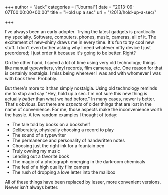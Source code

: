 +++
author = "Jack"
categories = ["Journal"]
date = "2013-09-07T00:00:00+00:00"
title = "Hold up a sec"
url = "/2013/hold-up-a-sec/"

+++

I've always been an early adopter. Trying the latest gadgets is practically my specialty. Software, computers, phones, music, cameras, all of it. The excitement of new-shiny draws me in every time. It's fun to try cool new stuff. I don't even bother asking why I need whatever nifty device I just preordered; I just order it because it's going to be better. Right?

On the other hand, I spend a lot of time using very old technology; things like manual typewriters, vinyl records, film cameras, etc. One reason for that is certainly nostalgia. I miss being wherever I was and with whomever I was with back then. Probably. 

But there's more to it than simply nostalgia. Using old technology reminds me to stop and say "Hey, hold up a sec. I'm not sure this new thing is actually _better_ than what we had before." In many cases, newer is better. That's obvious. But there are _aspects_ of older things that are lost in the name of convenience. For me, those aspects make the inconvenience worth the hassle. A few random examples I thought of today:

  * The tale told by books on a bookshelf 
  * Deliberately, physically choosing a record to play
  * The sound of a typewriter
  * The permanence and personality of handwritten notes
  * Choosing just the right ink for a fountain pen
  * Truly owning my music
  * Lending out a favorite book
  * The magic of a photograph emerging in the darkroom chemicals
  * The feel of a high quality film camera
  * The rush of dropping a love letter into the mailbox

All of these things have been replaced by lesser, more convenient versions. Newer isn't always better.